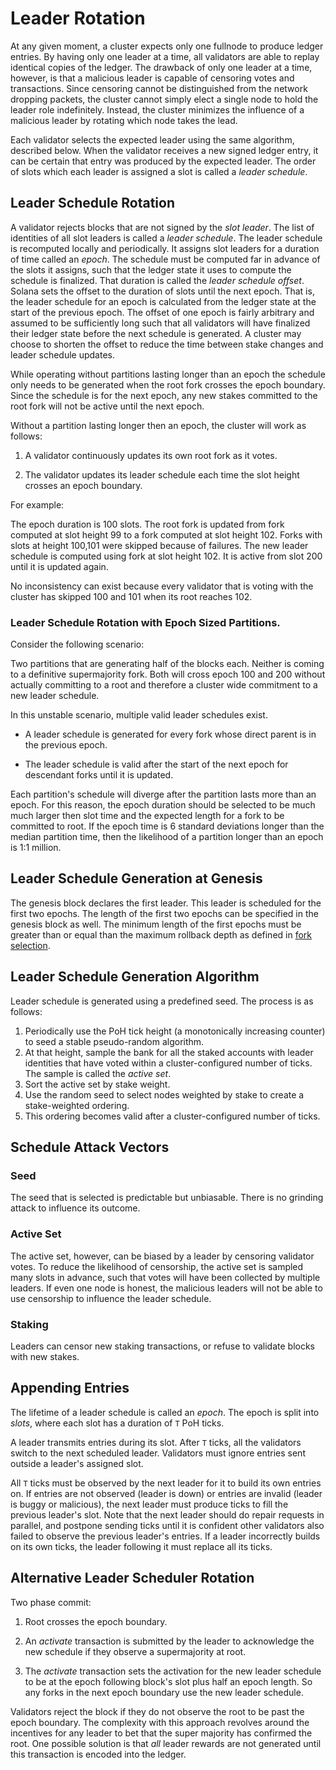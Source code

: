 # Leader Rotation

At any given moment, a cluster expects only one fullnode to produce ledger
entries. By having only one leader at a time, all validators are able to replay
identical copies of the ledger. The drawback of only one leader at a time,
however, is that a malicious leader is capable of censoring votes and
transactions. Since censoring cannot be distinguished from the network dropping
packets, the cluster cannot simply elect a single node to hold the leader role
indefinitely. Instead, the cluster minimizes the influence of a malicious
leader by rotating which node takes the lead.

Each validator selects the expected leader using the same algorithm, described
below. When the validator receives a new signed ledger entry, it can be certain
that entry was produced by the expected leader.  The order of slots which each
leader is assigned a slot is called a *leader schedule*.

## Leader Schedule Rotation

A validator rejects blocks that are not signed by the *slot leader*.  The list
of identities of all slot leaders is called a *leader schedule*. The leader
schedule is recomputed locally and periodically. It assigns slot leaders for a
duration of time called an _epoch_. The schedule must be computed far in advance
of the slots it assigns, such that the ledger state it uses to compute the
schedule is finalized. That duration is called the *leader schedule offset*.
Solana sets the offset to the duration of slots until the next epoch. That is,
the leader schedule for an epoch is calculated from the ledger state at the
start of the previous epoch. The offset of one epoch is fairly arbitrary and
assumed to be sufficiently long such that all validators will have finalized
their ledger state before the next schedule is generated. A cluster may choose
to shorten the offset to reduce the time between stake changes and leader
schedule updates.

While operating without partitions lasting longer than an epoch the schedule
only needs to be generated when the root fork crosses the epoch boundary.  Since
the schedule is for the next epoch, any new stakes committed to the root fork
will not be active until the next epoch.

Without a partition lasting longer then an epoch, the cluster will work as
follows:

1. A validator continuously updates its own root fork as it votes.

2. The validator updates its leader schedule each time the slot height crosses
an epoch boundary.

For example:

The epoch duration is 100 slots. The root fork is updated from fork computed at
slot height 99 to a fork computed at slot height 102. Forks with slots at height
100,101 were skipped because of failures.  The new leader schedule is computed
using fork at slot height 102.  It is active from slot 200 until it is updated
again.

No inconsistency can exist because every validator that is voting with the
cluster has skipped 100 and 101 when its root reaches 102.

### Leader Schedule Rotation with Epoch Sized Partitions.

Consider the following scenario:

Two partitions that are generating half of the blocks each.  Neither is coming
to a definitive supermajority fork.  Both will cross epoch 100 and 200 without
actually committing to a root and therefore a cluster wide commitment to a new
leader schedule.

In this unstable scenario, multiple valid leader schedules exist.

* A leader schedule is generated for every fork whose direct parent is in the
previous epoch.

* The leader schedule is valid after the start of the next epoch for descendant
forks until it is updated.

Each partition's schedule will diverge after the partition lasts more than an
epoch.  For this reason, the epoch duration should be selected to be much much
larger then slot time and the expected length for a fork to be committed to
root.  If the epoch time is 6 standard deviations longer than the median
partition time, then the likelihood of a partition longer than an epoch is 1:1
million.

## Leader Schedule Generation at Genesis

The genesis block declares the first leader.  This leader is scheduled for the
first two epochs.  The length of the first two epochs can be specified in the
genesis block as well.  The minimum length of the first epochs must be greater
than or equal than the maximum rollback depth as defined in [fork
selection](fork-selection.md).

## Leader Schedule Generation Algorithm

Leader schedule is generated using a predefined seed.  The process is as follows:

1. Periodically use the PoH tick height (a monotonically increasing counter) to
   seed a stable pseudo-random algorithm.
2. At that height, sample the bank for all the staked accounts with leader
   identities that have voted within a cluster-configured number of ticks. The
   sample is called the *active set*.
3. Sort the active set by stake weight.
4. Use the random seed to select nodes weighted by stake to create a
   stake-weighted ordering.
5. This ordering becomes valid after a cluster-configured number of ticks.

## Schedule Attack Vectors

### Seed

The seed that is selected is predictable but unbiasable.  There is no grinding
attack to influence its outcome. 

### Active Set

The active set, however, can be biased by a leader by censoring validator votes.
To reduce the likelihood of censorship, the active set is sampled many slots in
advance, such that votes will have been collected by multiple leaders. If even
one node is honest, the malicious leaders will not be able to use censorship to
influence the leader schedule.

### Staking

Leaders can censor new staking transactions, or refuse to validate blocks with
new stakes.

## Appending Entries

The lifetime of a leader schedule is called an *epoch*. The epoch is split into
*slots*, where each slot has a duration of `T` PoH ticks.

A leader transmits entries during its slot.  After `T` ticks, all the
validators switch to the next scheduled leader. Validators must ignore entries
sent outside a leader's assigned slot.

All `T` ticks must be observed by the next leader for it to build its own
entries on. If entries are not observed (leader is down) or entries are invalid
(leader is buggy or malicious), the next leader must produce ticks to fill the
previous leader's slot. Note that the next leader should do repair requests in
parallel, and postpone sending ticks until it is confident other validators
also failed to observe the previous leader's entries. If a leader incorrectly
builds on its own ticks, the leader following it must replace all its ticks.

## Alternative Leader Scheduler Rotation

Two phase commit:

1. Root crosses the epoch boundary.

2. An *activate* transaction is submitted by the leader to acknowledge the new
schedule if they observe a supermajority at root.

3. The *activate* transaction sets the activation for the new leader schedule to
be at the epoch following block's slot plus half an epoch length.  So any forks in
the next epoch boundary use the new leader schedule.

Validators reject the block if they do not observe the root to be past the epoch
boundary.  The complexity with this approach revolves around the incentives for
any leader to bet that the super majority has confirmed the root.  One possible
solution is that *all* leader rewards are not generated until this transaction
is encoded into the ledger.
